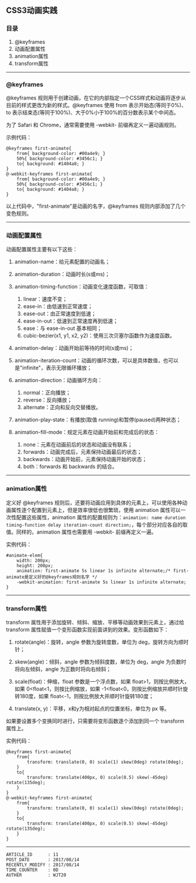 
## CSS3动画实践 ##

### 目录 ###

1. @keyframes
2. 动画配置属性
3. animation属性
4. transform属性 

---

### @keyframes ###

@keyframes 规则用于创建动画，在它的内部指定一个CSS样式和动画将逐步从目前的样式更改为新的样式。@keyframes 使用 from 表示开始态(等同于0%)、to 表示结束态(等同于100%)、大于0%小于100%的百分数表示某个中间态。

为了 Safari 和 Chrome，通常需要使用 -webkit- 前缀再定义一遍动画规则。

示例代码：
```
@keyframes first-animate{
    from{ background-color: #00a4e9; }
    50%{ background-color: #3456c1; }
    to{ background: #1404a8; }
}
@-webkit-keyframes first-animate{
    from{ background-color: #00a4e9; }
    50%{ background-color: #3456c1; }
    to{ background: #1404a8; }
}
```

以上代码中，"first-animate"是动画的名字，@keyframes 规则内部添加了几个变色规则。

---

### 动画配置属性 ###

动画配置属性主要有以下这些：

1. animation-name：给元素配置的动画名；

2. animation-duration：动画时长(s或ms)；

3. animation-timing-function：动画变化速度函数，可取值：
    1. linear：速度不变；
    2. ease-in：由低速到正常速度；
    3. ease-out：由正常速度到低速；
    4. ease-in-out：低速到正常速度再到低速；
    5. ease：与 ease-in-out 基本相同；
    6. cubic-bezier(x1, y1, x2, y2)：使用三次贝塞尔函数作为速度函数。

4. animation-delay：动画开始前等待的时间(s或ms)；

5. animation-iteration-count：动画的循环次数，可以是具体数值，也可以是"infinite"，表示无限循环播放；

6. animation-direction：动画循环方向：
    1. normal：正向播放；
    2. reverse：反向播放；
    3. alternate：正向和反向交替播放。

7. animation-play-state：有播放(取值 running)和暂停(paused)两种状态；

8. animation-fill-mode：规定元素在动画开始前和完成后的状态：
    1. none：元素在动画前后的状态和动画没有联系；
    2. forwards：动画完成后，元素保持动画最后的状态；
    3. backwards：动画开始前，元素保持动画开始的状态；
    4. both：forwards 和 backwards 的结合。

---

### animation属性 ###

定义好 @keyframes 规则后，还要将动画应用到具体的元素上，可以使用各种动画属性逐个配置到元素上，但是效率很低也很繁琐，使用 animation 属性可以一次性配置这些属性，animation 属性的配置规则为：`animation: name duration timing-function delay iteration-count direction;`，每个部分对应各自的取值。同样的，animation 属性也需要用 -webkit- 前缀再定义一遍。

实例代码：
```
#animate-elem{
    width: 200px;
    height: 200px;
    animation: first-animate 5s linear 1s infinite alternate;/* first-animate是定义好的@keyframes规则名字 */
    -webkit-animation: first-animate 5s linear 1s infinite alternate;
}
```

---

### transform属性 ###

transform 属性用于添加旋转、倾斜、缩放、平移等动画效果到元素上，通过给 transform 属性赋值一个变形函数实现前面讲到的效果。变形函数如下：

1. rotate(angle)：旋转，angle 参数为旋转度数，单位为 deg，旋转方向为顺时针；

2. skew(angle)：倾斜，angle 参数为倾斜度数，单位为 deg，angle 为负数时将向左倾斜，angle 为正数时将向右倾斜；

3. scale(float)：伸缩，float 参数是一个浮点数，如果 float>1，则按比例放大，如果 0<float<1，则按比例缩放，如果 -1<float<0，则按比例缩放并顺时针旋转180度，如果 float<-1，则按比例放大并顺时针旋转180度；

4. translate(x, y)：平移，x和y为相对起点的位置坐标，单位为 px 等。  

如果要设置多个变换同时进行，只需要将变形函数逐个添加到同一个 transform 属性上。

实例代码：
```
@keyframes first-animate{
    from{
        transform: translate(0, 0) scale(1) skew(0deg) rotate(0deg);
    }
    to{
        transform: translate(400px, 0) scale(0.5) skew(-45deg) rotate(135deg);
    }
}
@-webkit-keyframes first-animate{
    from{
        transform: translate(0, 0) scale(1) skew(0deg) rotate(0deg);
    }
    to{
        transform: translate(400px, 0) scale(0.5) skew(-45deg) rotate(135deg);
    }
}
```

---

```
ARTICLE_ID      : 11
POST_DATE       : 2017/08/14
RECENTLY_MODIFY : 2017/08/14
TIME_COUNTER    : 0D
AUTHER          : WJT20
```